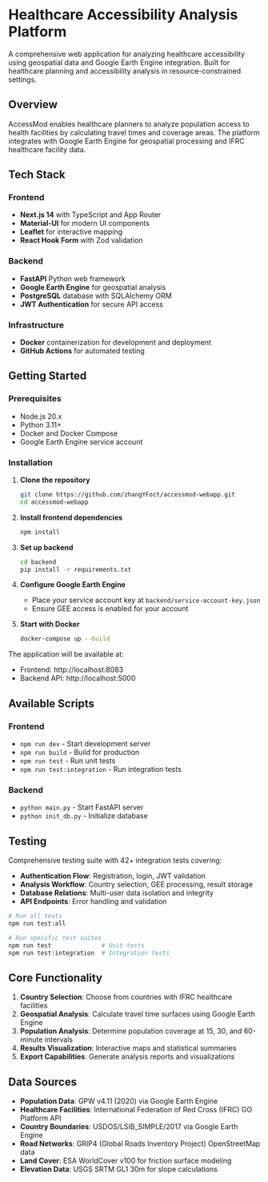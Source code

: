 # Healthcare Accessibility Analysis Platform

A comprehensive web application for analyzing healthcare accessibility using geospatial data and Google Earth Engine integration. Built for healthcare planning and accessibility analysis in resource-constrained settings.

## Overview

AccessMod enables healthcare planners to analyze population access to health facilities by calculating travel times and coverage areas. The platform integrates with Google Earth Engine for geospatial processing and IFRC healthcare facility data.


## Tech Stack

### Frontend
- **Next.js 14** with TypeScript and App Router
- **Material-UI** for modern UI components
- **Leaflet** for interactive mapping
- **React Hook Form** with Zod validation

### Backend
- **FastAPI** Python web framework
- **Google Earth Engine** for geospatial analysis
- **PostgreSQL** database with SQLAlchemy ORM
- **JWT Authentication** for secure API access

### Infrastructure
- **Docker** containerization for development and deployment
- **GitHub Actions** for automated testing

## Getting Started

### Prerequisites
- Node.js 20.x
- Python 3.11+
- Docker and Docker Compose
- Google Earth Engine service account

### Installation

1. **Clone the repository**
   ```bash
   git clone https://github.com/zhangYFoct/accessmod-webapp.git
   cd accessmod-webapp
   ```

2. **Install frontend dependencies**
   ```bash
   npm install
   ```

3. **Set up backend**
   ```bash
   cd backend
   pip install -r requirements.txt
   ```

4. **Configure Google Earth Engine**
   - Place your service account key at `backend/service-account-key.json`
   - Ensure GEE access is enabled for your account

5. **Start with Docker**
   ```bash
   docker-compose up --build
   ```

The application will be available at:
- Frontend: http://localhost:8083
- Backend API: http://localhost:5000

## Available Scripts

### Frontend
- `npm run dev` - Start development server
- `npm run build` - Build for production
- `npm run test` - Run unit tests
- `npm run test:integration` - Run integration tests

### Backend
- `python main.py` - Start FastAPI server
- `python init_db.py` - Initialize database

## Testing

Comprehensive testing suite with 42+ integration tests covering:

- **Authentication Flow**: Registration, login, JWT validation
- **Analysis Workflow**: Country selection, GEE processing, result storage  
- **Database Relations**: Multi-user data isolation and integrity
- **API Endpoints**: Error handling and validation

```bash
# Run all tests
npm run test:all

# Run specific test suites
npm run test              # Unit tests
npm run test:integration  # Integration tests
```

## Core Functionality

1. **Country Selection**: Choose from countries with IFRC healthcare facilities
2. **Geospatial Analysis**: Calculate travel time surfaces using Google Earth Engine
3. **Population Analysis**: Determine population coverage at 15, 30, and 60-minute intervals
4. **Results Visualization**: Interactive maps and statistical summaries
5. **Export Capabilities**: Generate analysis reports and visualizations

## Data Sources

- **Population Data**: GPW v4.11 (2020) via Google Earth Engine
- **Healthcare Facilities**: International Federation of Red Cross (IFRC) GO Platform API
- **Country Boundaries**: USDOS/LSIB_SIMPLE/2017 via Google Earth Engine
- **Road Networks**: GRIP4 (Global Roads Inventory Project) OpenStreetMap data
- **Land Cover**: ESA WorldCover v100 for friction surface modeling
- **Elevation Data**: USGS SRTM GL1 30m for slope calculations
